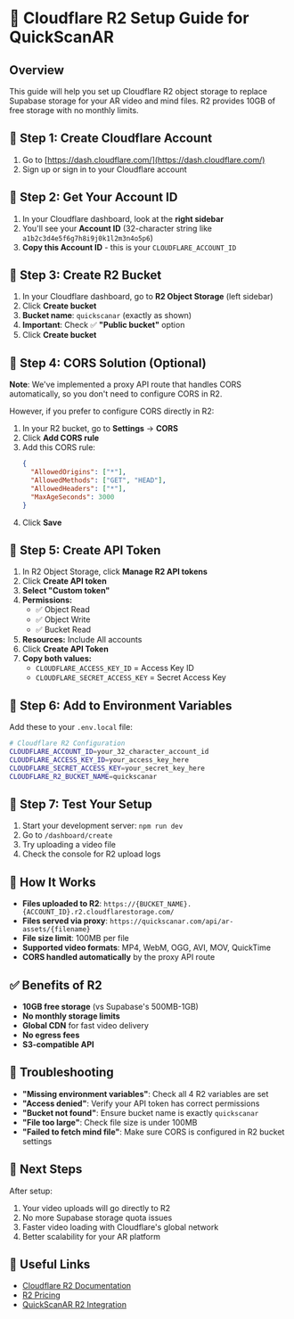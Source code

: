 # 🚀 Cloudflare R2 Setup Guide for QuickScanAR

## **Overview**
This guide will help you set up Cloudflare R2 object storage to replace Supabase storage for your AR video and mind files. R2 provides 10GB of free storage with no monthly limits.

## **🎯 Step 1: Create Cloudflare Account**
1. Go to [https://dash.cloudflare.com/](https://dash.cloudflare.com/)
2. Sign up or sign in to your Cloudflare account

## **🎯 Step 2: Get Your Account ID**
1. In your Cloudflare dashboard, look at the **right sidebar**
2. You'll see your **Account ID** (32-character string like `a1b2c3d4e5f6g7h8i9j0k1l2m3n4o5p6`)
3. **Copy this Account ID** - this is your `CLOUDFLARE_ACCOUNT_ID`

## **🎯 Step 3: Create R2 Bucket**
1. In your Cloudflare dashboard, go to **R2 Object Storage** (left sidebar)
2. Click **Create bucket**
3. **Bucket name**: `quickscanar` (exactly as shown)
4. **Important**: Check ✅ **"Public bucket"** option
5. Click **Create bucket**

## **🎯 Step 4: CORS Solution (Optional)**
**Note**: We've implemented a proxy API route that handles CORS automatically, so you don't need to configure CORS in R2.

However, if you prefer to configure CORS directly in R2:
1. In your R2 bucket, go to **Settings** → **CORS**
2. Click **Add CORS rule**
3. Add this CORS rule:
   ```json
   {
     "AllowedOrigins": ["*"],
     "AllowedMethods": ["GET", "HEAD"],
     "AllowedHeaders": ["*"],
     "MaxAgeSeconds": 3000
   }
   ```
4. Click **Save**

## **🎯 Step 5: Create API Token**
1. In R2 Object Storage, click **Manage R2 API tokens**
2. Click **Create API token**
3. **Select "Custom token"**
4. **Permissions:**
   - ✅ Object Read
   - ✅ Object Write
   - ✅ Bucket Read
5. **Resources:** Include All accounts
6. Click **Create API Token**
7. **Copy both values:**
   - `CLOUDFLARE_ACCESS_KEY_ID` = Access Key ID
   - `CLOUDFLARE_SECRET_ACCESS_KEY` = Secret Access Key

## **🎯 Step 6: Add to Environment Variables**
Add these to your `.env.local` file:

```bash
# Cloudflare R2 Configuration
CLOUDFLARE_ACCOUNT_ID=your_32_character_account_id
CLOUDFLARE_ACCESS_KEY_ID=your_access_key_here
CLOUDFLARE_SECRET_ACCESS_KEY=your_secret_key_here
CLOUDFLARE_R2_BUCKET_NAME=quickscanar
```

## **🎯 Step 7: Test Your Setup**
1. Start your development server: `npm run dev`
2. Go to `/dashboard/create`
3. Try uploading a video file
4. Check the console for R2 upload logs

## **🔧 How It Works**
- **Files uploaded to R2**: `https://{BUCKET_NAME}.{ACCOUNT_ID}.r2.cloudflarestorage.com/`
- **Files served via proxy**: `https://quickscanar.com/api/ar-assets/{filename}`
- **File size limit**: 100MB per file
- **Supported video formats**: MP4, WebM, OGG, AVI, MOV, QuickTime
- **CORS handled automatically** by the proxy API route

## **✅ Benefits of R2**
- **10GB free storage** (vs Supabase's 500MB-1GB)
- **No monthly storage limits**
- **Global CDN** for fast video delivery
- **No egress fees**
- **S3-compatible API**

## **🚨 Troubleshooting**
- **"Missing environment variables"**: Check all 4 R2 variables are set
- **"Access denied"**: Verify your API token has correct permissions
- **"Bucket not found"**: Ensure bucket name is exactly `quickscanar`
- **"File too large"**: Check file size is under 100MB
- **"Failed to fetch mind file"**: Make sure CORS is configured in R2 bucket settings

## **📱 Next Steps**
After setup:
1. Your video uploads will go directly to R2
2. No more Supabase storage quota issues
3. Faster video loading with Cloudflare's global network
4. Better scalability for your AR platform

## **🔗 Useful Links**
- [Cloudflare R2 Documentation](https://developers.cloudflare.com/r2/)
- [R2 Pricing](https://developers.cloudflare.com/r2/platform/pricing/)
- [QuickScanAR R2 Integration](https://quickscanar.com)
